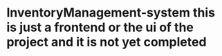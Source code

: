 # InventoryManagement-system this is just a frontend or the ui of the project and it is not yet completed
